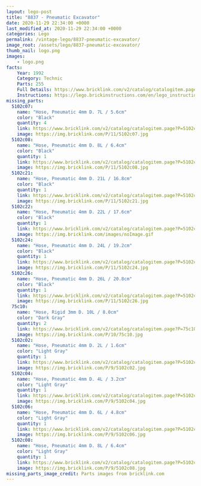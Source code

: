 ```yaml
---
layout: lego-post
title: "8837 - Pneumatic Excavator"
date: 2020-11-29 22:34:00 +0000
last_modified_at: 2020-11-29 22:34:00 +0000
categories: Lego
permalink: /vintage-lego/8837-pneumatic-excavator/
image_root: /assets/lego/8837-pneumatic-excavator/
thumb_nail: logo.png
images:
    - logo.png
facts:
    Year: 1992
    Category: Technic
    Parts: 255
    Full Details: https://www.bricklink.com/v2/catalog/catalogitem.page?S=8837-1
    Instructions: https://lego.brickinstructions.com/en/lego_instructions/set/8837/Pneumatic_Excavator
missing_parts:
  5102c07:
    name: "Hose, Pneumatic 4mm D. 7L / 5.6cm"
    color: "Black"
    quantity: 4
    link: https://www.bricklink.com/v2/catalog/catalogitem.page?P=5102c07&idColor=11
    image: https://img.bricklink.com/P/11/5102c07.jpg
  5102c08:
    name: "Hose, Pneumatic 4mm D. 8L / 6.4cm"
    color: "Black"
    quantity: 1
    link: https://www.bricklink.com/v2/catalog/catalogitem.page?P=5102c08&idColor=11
    image: https://img.bricklink.com/P/11/5102c08.jpg  
  5102c21:
    name: "Hose, Pneumatic 4mm D. 21L / 16.8cm"
    color: "Black"
    quantity: 1
    link: https://www.bricklink.com/v2/catalog/catalogitem.page?P=5102c21&idColor=11
    image: https://img.bricklink.com/P/11/5102c21.jpg
  5102c22:
    name: "Hose, Pneumatic 4mm D. 22L / 17.6cm"
    color: "Black"
    quantity: 1
    link: https://www.bricklink.com/v2/catalog/catalogitem.page?P=5102c22&idColor=11
    image: https://img.bricklink.com/images/noImage.gif   
  5102c24:
    name: "Hose, Pneumatic 4mm D. 24L / 19.2cm"
    color: "Black"
    quantity: 1
    link: https://www.bricklink.com/v2/catalog/catalogitem.page?P=5102c24&idColor=11
    image: https://img.bricklink.com/P/11/5102c24.jpg
  5102c26:
    name: "Hose, Pneumatic 4mm D. 26L / 20.8cm"
    color: "Black"
    quantity: 1
    link: https://www.bricklink.com/v2/catalog/catalogitem.page?P=5102c26&idColor=11
    image: https://img.bricklink.com/P/11/5102c26.jpg
  75c10:
    name: "Hose, Rigid 3mm D. 10L / 8.0cm"
    color: "Dark Gray"
    quantity: 2
    link: https://www.bricklink.com/v2/catalog/catalogitem.page?P=75c10&idColor=10
    image: https://img.bricklink.com/P/10/75c10.jpg
  5102c02:
    name: "Hose, Pneumatic 4mm D. 2L / 1.6cm"
    color: "Light Gray"
    quantity: 1
    link: https://www.bricklink.com/v2/catalog/catalogitem.page?P=5102c02&idColor=9
    image: https://img.bricklink.com/P/9/5102c02.jpg
  5102c04:
    name: "Hose, Pneumatic 4mm D. 4L / 3.2cm"
    color: "Light Gray"
    quantity: 1
    link: https://www.bricklink.com/v2/catalog/catalogitem.page?P=5102c04&idColor=9
    image: https://img.bricklink.com/P/9/5102c04.jpg    
  5102c06:
    name: "Hose, Pneumatic 4mm D. 6L / 4.8cm"
    color: "Light Gray"
    quantity: 1
    link: https://www.bricklink.com/v2/catalog/catalogitem.page?P=5102c06&idColor=9
    image: https://img.bricklink.com/P/9/5102c06.jpg    
  5102c08:
    name: "Hose, Pneumatic 4mm D. 8L / 6.4cm"
    color: "Light Gray"
    quantity: 1
    link: https://www.bricklink.com/v2/catalog/catalogitem.page?P=5102c08&idColor=9
    image: https://img.bricklink.com/P/9/5102c08.jpg        
missing_parts_image_credit: Parts images from bricklink.com
---
```

